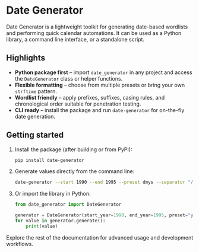 # Date Generator

Date Generator is a lightweight toolkit for generating date-based wordlists and performing quick calendar automations.  It can be used as a Python library, a command line interface, or a standalone script.

## Highlights

- **Python package first** – import `date_generator` in any project and access the `DateGenerator` class or helper functions.
- **Flexible formatting** – choose from multiple presets or bring your own `strftime` pattern.
- **Wordlist friendly** – apply prefixes, suffixes, casing rules, and chronological order suitable for penetration testing.
- **CLI ready** – install the package and run `date-generator` for on-the-fly date generation.

## Getting started

1. Install the package (after building or from PyPI):

   ```bash
   pip install date-generator
   ```

2. Generate values directly from the command line:

   ```bash
   date-generator --start 1990 --end 1995 --preset dmys --separator "/" --prefix user-
   ```

3. Or import the library in Python:

   ```python
   from date_generator import DateGenerator

   generator = DateGenerator(start_year=1990, end_year=1995, preset="ymd")
   for value in generator.generate():
       print(value)
   ```

Explore the rest of the documentation for advanced usage and development workflows.
